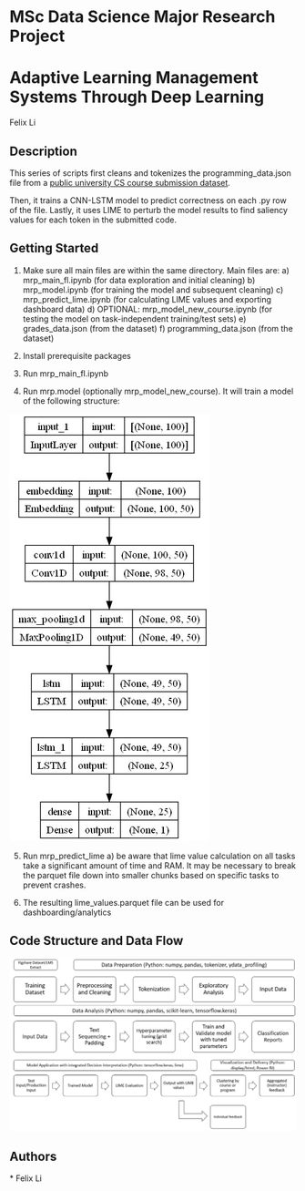 <h1>MSc Data Science Major Research Project</h1>
<h1>Adaptive Learning Management Systems Through Deep Learning</h1>
Felix Li

<h2>Description</h2>

This series of scripts first cleans and tokenizes the programming_data.json file from a [public university CS course submission dataset](https://figshare.com/articles/dataset/_5_Million_Python_Bash_Programming_Submissions_for_5_Courses_Grades_for_Computer-Based_Exams_over_3_academic_years_/12610958/1).

Then, it trains a CNN-LSTM model to predict correctness on each .py row of the file. Lastly, it uses LIME to perturb the model results to find saliency values for each token in the submitted code.

<h2>Getting Started</h2>

1. Make sure all main files are within the same directory. Main files are:
    a) mrp_main_fl.ipynb (for data exploration and initial cleaning) 
    b) mrp_model.ipynb (for training the model and subsequent cleaning)
    c) mrp_predict_lime.ipynb (for calculating LIME values and exporting dashboard data)
    d) OPTIONAL: mrp_model_new_course.ipynb (for testing the model on task-independent training/test sets)
    e) grades_data.json (from the dataset)
    f) programming_data.json (from the dataset)

2. Install prerequisite packages

3. Run mrp_main_fl.ipynb

4. Run mrp.model (optionally mrp_model_new_course). It will train a model of the following structure:

![Alt text](image.png)

5. Run mrp_predict_lime
    a) be aware that lime value calculation on all tasks take a significant amount of time and RAM. It may be necessary to break the parquet file down into smaller chunks based on specific tasks to prevent crashes.

6. The resulting lime_values.parquet file can be used for dashboarding/analytics

<h2>Code Structure and Data Flow</h2>

![Alt text](image-1.png)

<h2>Authors</h2>
* Felix Li